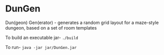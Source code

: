 # DunGen
Dun(geon) Gen(erator) - generates a random grid layout for a maze-style dungeon, based on a set of room templates

To build an executable jar-
`./build`

To run- 
`java -jar jar/DunGen.jar`

